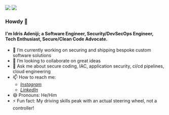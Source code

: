 <img src="https://github-readme-stats.vercel.app/api?username=alvacoder&show_icons=true&hide_border=true&theme=radical" />  <img src="https://github-readme-stats.vercel.app/api/top-langs/?username=alvacoder&show_icons=true&layout=compact&hide_border=true&theme=radical" />
### Howdy 👋

<!--
**alvacoder/alvacoder** is a ✨ _special_ ✨ repository because its `README.md` (this file) appears on your GitHub profile.
-->
#### I'm Idris Adeniji; a Software Engineer, Security/DevSecOps Engineer, Tech Enthusiast, Secure/Clean Code Advocate.

- 🔭 I’m currently working on securing and shipping bespoke custom software solutions
- 👯 I’m looking to collaborate on great ideas
- 💬 Ask me about secure coding, IAC, application security, ci/cd pipelines, cloud engineering
- 📫 How to reach me: 
     - *[Instagram](https://instagram.com/alvacoder)*
     - *[LinkedIn](https://linkedin.com/in/idrisadeniji)*
- 😄 Pronouns: He/Him
- ⚡ Fun fact: My driving skills peak with an actual steering wheel, not a controller!
